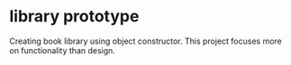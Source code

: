 # library prototype
Creating book library using object constructor.
This project focuses more on functionality than design.
